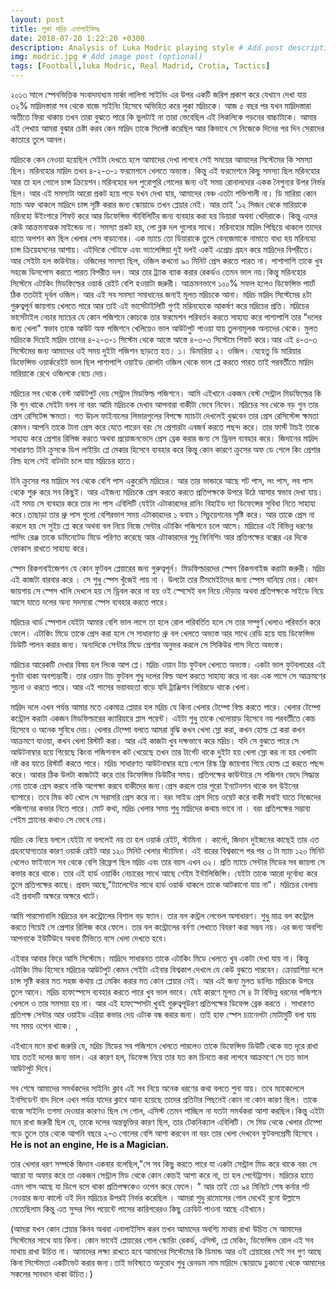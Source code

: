 ```yaml
---
layout: post
title: লুকা মদ্রিচ এনালাইসিসঃ
date: 2018-07-20 1:22:20 +0300
description: Analysis of Luka Modric playing style # Add post description (optional)
img: modric.jpg # Add image post (optional)
tags: [Football,luka Modric, Real Madrid, Crotia, Tactics]
---
```

২০১৩ সালে স্পেনভিত্তিক সংবাদমাধ্যম মার্কা লালিগা সাইনিং এর উপর একটি জরিপ প্রকাশ করে যেখানে দেখা যায় ৩২% মাদ্রিদস্তারা সব থেকে বাজে সাইনিং হিসেবে অভিহিত করে লুকা মদ্রিচকে। আজ ৫ বছর পর যখন মাদ্রিদস্তারা অতীতে ফিরা থাকায় তখন তারা বুঝতে পারে কি ভুলটাই না তারা ভেবেছিল এই লিকলিকে গড়নের বাচ্চাটাকে। আমার এই লেখায় আমরা বুঝার চেষ্টা করব কেন মাদ্রিদ তাকে সিলেক্ট করেছিল আর কিভাবে সে নিজেকে দিনের পর দিন সেরাদের কাতারে তুলে আনল।

মদ্রিচকে কেন নেওয়া হয়েছিল সেইটা দেখতে হলে আমাদের দেখা লাগবে সেই সময়ের আমাদের সিস্টেমের কি সমস্যা ছিল। মরিনহোর মাদ্রিদ তখন ৪-২-৩-১ ফরমেশনে খেলতে অভ্যস্ত। কিন্তু এই ফরমেশনে কিছু সমস্যা ছিল মরিনহোর আর তা হল গোলে চান্স ক্রিয়েশন।মরিনহোর দল পুরোপুরি গোলের জন্য ওই সময় রোনালদোর একক নৈপুন্যর উপর নির্ভর ছিল। আর এই সমস্যটা আরো প্রকট হয়ে পড়ে যখন দেখা যায়, আমাদের বেঞ্চ এতটা শক্তিশালী না। ডি মারিয়া কোন ম্যাচ অফ থাকলে মাদ্রিদে চান্স সৃষ্টি করার জন্য স্কোয়াডে তখন প্লেয়ার নেই। আর তাই '১২ সিজন থেকে মারিয়াকে মরিনহো উইংগারে শিফট করে আর ডিফেন্সিভ স্টাবিলিটির জন্য ব্যবহার করা হয় ডিয়ারা অথবা খেদিরাকে। কিন্তু এদের কেউ আক্রমনাত্মক মাইন্ডেড না। সমস্যা প্রকট হয়, লো ব্লক দল গুলোর সাথে। মরিনহোর মাদ্রিদ পিছিয়ে থাকলে তাদের হাতে অপশন কম ছিল খেলার পেস বাড়ানোর। এক ম্যাচে তো ডিয়ারাকে তুলে বেনজেমাকে নামাতে বাধ্য হয় মরিনহো চান্স ক্রিয়েহসনের আশায়। এইদিকে গেটাফে এবং ভ্যালেন্সিয়া দুই দলই একই এপ্রোচ গ্রহন করে মাদ্রিদের বিপরীতে। আর সেইটা হল কাউন্টার। ওজিলের সমস্যা ছিল, ওজিল কখনো ৯০ মিনিট প্রেস করতে পারত না। পাশাপাশি তাকে খুব সহজে ডিসপোস করতে পারত বিপরীত দল। আর তার ট্র্যাক ব্যাক করার রেকর্ডও তেমন ভাল নয়।কিন্তু মরিনহোর সিস্টেমে এটাকিং মিডফিল্ডের ওয়ার্ক রেইট বেশি হওয়াটা জরুরী। আক্রমনভাগে ১০০% সফল হলেও ডিফেন্সিভ পার্টে ঠিক ততটাই দূর্বল ওজিল। আর এই সব সমস্যা সমাধানের জন্যই মূলত মদ্রিচকে আনা। মদ্রিচ মাদ্রিদ সিস্টেমের ৪টা গুরুত্বপূর্ন জায়গায় খেলতে পারে আর তাই এই ভার্সেটাইলিটি গুণই মরিনহোকে আকর্ষণ করে মদ্রিচের প্রতি। মদ্রিচের ভার্সেটাইল নেচার ম্যাচের যে কোন পজিশনে কোচকে তার ফরমেশন পরিবর্তন করতে সাহায্য করে পাশাপাশি তার "দলের জন্য খেলা" স্বভাব তাকে আউট অফ পজিশনে খেলিয়েও ভাল আউটপুট পাওয়া যায় তুলনামূলক অন্যদের থেকে। মুলত মদ্রিচকে দিয়েই মাদ্রিদ তাদের ৪-২-৩-১ সিস্টেম থেকে আস্তে আস্তে ৪-৩-৩ সিস্টেমে শিফট করে।আর এই ৪-৩-৩ সিস্টেমের জন্য আমাদের ওই সময় দুইটা পজিশন ছাড়তে হত। ১। ডিমারিয়া ২। ওজিল। যেহেতু ডি মারিয়ার ডিফেন্সিভ ওয়ার্করেইট ভাল ছিল পাশাপাশি ওয়াইড রোলটা ওজিল থেকে ভাল প্লে করতে পারত তাই পরবর্তীতে মাদ্রিদ মারিয়াকে রেখে ওজিলকে বেচে দেয়।

মদ্রিচের সব থেকে বেস্ট আউটপুট দেয় সেন্ট্রাল মিডফিল্ড পজিশনে। আমি এইখানে একজন বেস্ট সেন্ট্রাল মিডফিল্ডের কি কি গুন থাকে সেইটা বলব না বরং আমি মদ্রিচকে দেখাব আপনারা বাকীটা ভেবে নিবেন। মদ্রিচের সব থেকে বড় গুন তার প্রেস রেসিটেন্স ক্ষমতা। গত উচল ফাইনালের লিভারপুলের বিপক্ষে ম্যাচটা দেখলেই বুঝবেন তার প্রেস রেসিস্টেন্স ক্ষমতা কেমন।আপনি তাকে টানা প্রেস করে যেতে পারেন বরং সে প্রেশারটা এবজর্ব করতে পছন্দ করে। তার ফার্স্ট টাচই  তাকে সাহায্য করে প্রেশার রিলিজ করতে অথবা প্রয়োজনভেদে প্রেস ব্রেক করার জন্য সে ড্রিবল ব্যবহার করে। জিদানের মাদ্রিদ সাধারণত টনি ক্রুসকে ডিপ লাইয়িং প্লে মেকার হিসেবে ব্যবহার করে কিন্তু কোন কারণে ক্রুসের অফ ডে গেলে কিং প্রেশার বিল্ড হলে সেই বাটনটা চলে যায় মদ্রিচের হাতে। 

টনি ক্রুসের পর মাদ্রিদে সব থেকে বেশি পাস একুরেসি মদ্রিচের। আর তার ভান্ডারে আছে শট পাস, লং পাস, লব পাস থেকে শুরু করে সব কিছুই। আর এইজন্য মদ্রিচকে  প্রেস করতে করতে প্রতিপক্ষকে উপরে উঠে আসার স্বভাব দেখা যায়।এই সময় সে ব্যবহার করে তার লং পাস এবিলিটি যেইটা এটাকারদের রানিং বিহাইড দ্যা ডিফেন্সের সুবিধা নিতে সাহায্য করে।তাছাড়া তার থ্রু পাস গুলো বেশিরভাগ সময় এটাকারদের ১ বনাম ১ সিচুয়েশনের সৃষ্টি করে। আর তাকে প্রেস না করলে হয় সে সুইচ প্লে করে অথবা বল নিয়ে নিজে সেন্টার এটাকিং পজিশনে চলে আসে। মদ্রিচের এই বিভিন্ন ধরণের পাসিং রেঞ্জ তাকে ডমিনেটেড মিডে পরিণত করেছে আর এটাকারদের শুধু ফিনিশিং আর প্রতিপক্ষের বক্সের এর দিকে ফোকাস রাখতে সাহায্য করে। 

স্পেস রিকগনাইজেশন যে কোন ফুটবল প্লেয়ারের জন্য গুরুত্বপূর্ন। মিডফিল্ডারদের স্পেস রিকগনাইজ করাটা জরুরী। মদ্রিচ এই কাজটা বারবার করে । সে শুধু স্পেস খুঁজেই পায় না । উলটো তার টিমমেইটদের জন্য স্পেস বানিয়ে দেয়। কোন জায়গায় সে স্পেস খালি দেখলে হয় সে ড্রিবল করে না হয় ওই স্পেসেই বল নিয়ে দৌড়ায় অথবা প্রতিপক্ষকে সাইডে নিয়ে আসে যাতে দলের অন্য সদস্যরা স্পেস ব্যবহার করতে পারে।

মদ্রিচের থার্ড স্পেশাল যেইটা আমার বেশি ভাল লাগে তা হলে রোল পরিবর্তিত হলে সে তার সম্পুর্ণ খেলাও পরিবর্তন করে ফেলে। এটাকিং মিডে তাকে প্রেস করা হলে সে সাধারণত থ্রু বল খেলতে অভ্যস্ত আর সাথে রেডি হয়ে যায় ডিফেন্সিভ ডিউটি পালন করার জন্য। অন্যদিকে সেন্টার মিডে প্রেশার অনুভর করলে সে সিকিউর পাস দিতে অভ্যস্ত।   

মদ্রিচের আরেকটি দেখার বিষয় হল লিংক আপ প্লে। মদ্রিচ ওয়ান টাচ ফুটবল খেলতে অভ্যস্ত। একটা ভাল ফুটবলারের এই গুনটা থাকা অবশ্যম্ভাবী। তার ওয়ান টাচ ফুটবল শুধু দলের বিল্ড আপ করতে সাহায্য করে না বরং এক পাসে সে আক্রমণের সুচনা ও করতে পারে। আর এই পাসের ভয়াবহতা বাড়ে যদি ট্রাঞ্জিশন পিরিয়ডে থাকে খেলা। 

মাদ্রিদ দলে এখন পর্যন্ত আমার মতে একমাত্র প্লেয়ার হল মদ্রিচ যে কিনা খেলার টেম্পো বিল্ড করতে পারে। খেলার টেম্পো কন্ট্রোল করাটা একজন মিডফিল্ডারের ক্যারিয়ারে প্লাস পয়েন্ট। এইটা শুধু তাকে খেলোয়াড় হিসেবে নয় পরবর্তীতে কোচ হিসেবে ও অনেক সুবিধে দেয়। খেলার টেম্পো বলতে আমরা বুঝি কখন খেলা স্লো করা, কখন হোল্ড প্লে করা কখন আক্রমণে যাওয়া, কখন খেলা রিস্টার্ট করা। আর এই কাজটা খুব দক্ষভাবে করে মদ্রিচ। যদি সে বুঝতে পারে সে আউটনাম্বার হয়ে গিয়েছে কিংবা পজিশনাল কট খেয়েছে তখন তার টার্গেট থাকে দুইটা হয় খেলা স্লো কর না হয় খেলাটা নষ্ট কর যাতে রিস্টার্ট করতে পারে। মদ্রিচ সাধারণত আউটনাম্বার হয়ে গেলে রিস্ক ফ্রি জায়গায় গিয়ে হোল্ড প্লে করতে পছন্দ করে। আবার ঠিক উলটা কাজটাই করে তার ডিফেন্সিভ ডিউটির সময়। প্রতিপক্ষের কাউন্টারে সে পজিশন ভেদে সিদ্ধান্ত নেয় তাকে প্রেস করবে নাকি অপেক্ষা করবে বাকীদের জন্য।প্রেস করলে তার পুরো ইনটেনশন থাকে বল উইনের ব্যাপারে। তবে মিড কট খেলে সে সরাসরি প্রেস করে না। বরং সাইড প্রেস দিয়ে ওয়েট করে বাকী সবাই যাতে নিজেদের পজিশনের কভার নিতে পারে। মোট কথা, মদ্রিচ খেলার সময় শুধু মাদ্রিদের কথায় ভাবে না । বরং প্রতিপক্ষের সম্ভাব্য গেইম প্ল্যানের কথাও সে ভেবে নেয়। 

মদ্রিচ কে নিয়ে বললে যেইটা না বললেই নয় তা হল ওয়ার্ক রেইট, স্টামিনা । কার্লো, জিদান দুইজনের কাছেই তার এত গ্রহনযোগ্যতার কারণ ওয়ার্ক রেইট আর ১২০ মিনিট খেলার স্ট্যামিনা। এই বারের বিশ্বকাপে পর পর ৩ টা ম্যাচ ১২০ মিনিট খেলেও ফাইনালে সব থেকে বেশি রিফ্রেশ ছিল মদ্রিচ এবং তার বয়স এখন ৩২। প্রতি ম্যাচে সেন্টার মিডের সব জায়গা সে কভার করে থাকে। তার এই হার্ড ওয়ার্কিং নেচারের সাথে আছে গেইম ইন্টালিজিন্সি। যেইটা তাকে আরো দূর্বোধ্য করে তুলে প্রতিপক্ষের কাছে। প্রবাদ আছে,"ট্যালেন্টের সাথে হার্ড ওয়ার্ক থাকলে তাকে আটকানো যায় না"। মদ্রিচের বেলায় এই প্রবাদটি অক্ষরে অক্ষরে খাটে। 

আমি পারসোনালি মদ্রিচের বল কন্ট্রোলের বিশাল বড় ফ্যান। তার বল কন্ট্রল লেভেল অসাধারণ। শুধু মাত্র বল কন্ট্রোল করতে গিয়েই সে প্রেশার রিলিজ করে ফেলে। তার বল কন্ট্রোলের বর্নণা লেখাতে বিবরণ করা সম্ভব নয়। এর জন্য অবশ্যি আপনাকে ইউটিউবে অথবা টিভিতে বসে খেলা দেখতে হবে। 

এইবার আবার ফিরে আসি সিস্টেমে। মাদ্রিদে সাধারনত তাকে এটাকিং মিডে খেলতে  খুব একটা দেখা যায় না। কিন্তু এটাকিং মিড হিসেবে মদ্রিচের আউটপুট কেমন সেইটা এইবার বিশ্বকাপ দেখলে যে কেউ বুঝতে পারবেন। ক্রোয়াশিয়া দলে চান্স সৃষ্টি করার মত সহজ কথায় প্লে মেকিং করার মত কোন প্লেয়ার নেই।  আর এই জন্য মুলত ডালিচ মদ্রিচকে উপরে তুলে আনে। মদ্রিচ হাফস্পেসে ব্যবহার করতে পারে খুব ভাল ভাবে। যেই কারণে মূলত সে ৪ টা বিভিন্ন ধরনের পজিশনে খেললে ও তার সমসয়া হয় না। আর এই হাফস্পেসটা খুবই গুরুত্বপূউরণ প্রতিপক্ষের ডিফেন্স ব্রেক করতে । সাধারণত প্রতিপক্ষ সেন্টার আর ওয়াইড এরিয়া কভার দেয় এটাক বন্ধ করার জন্য। তাই হাফ স্পেস চ্যানেলটা মোটামুটি বলা যায় সব সময় ওপেন থাকে। 
,

এইখানে মনে রাখা জরুরি যে, মদ্রিচ মিডের সব পজিশনে খেলতে পারলেও তাকে ডিফেন্সিভ ডিউটি থেকে যত দূরে রাখা যায় ততই দলের জন্য ভাল। এর কারণ হল, ডিফেন্স নিয়ে তার যত কম চিনতে করা লাগবে আক্রমণে সে তত ভাল আউটপুট দিবে। 

সব শেষে আমাদের সমর্থকদের সাইনিং ক্লাব এই সব নিয়ে অনেক ধরণের কথা বলতে শুনা যায়। তবে ম্যাকেলেলে ইনসিডেন্ট বাদ দিলে এখন পর্যন্ত যাদের ক্লাবে আনা হয়েছে তাদের প্রতিটার পিছনেই কোন না কোন কারণ ছিল। তাকে বাজে সাইনিং তগমা দেওয়ার কারণও ছিল সে গোল, এসিস্ট তেমন পাচ্ছিল না যতটা সমর্থকরা আশা করছিল।কিন্তু এইটা মনে রাখা জরুরী ছিল যে, তাকে দলের অন্তভুক্তির কারণ ছিল, তার টেকনিক্যাল এবিলিটি। সে মিড থেকে খেলার টেম্পো গড়ে তুলে তার থেকে আপনি বছরে ২-৩ গোলের বেশি আশা করবেন না বরং তার খেলা দেখবেন ফুটবলপ্রেমী হিসেবে । **He is not an engine, He is a Magician.** 

তার খেলার ধরণ সম্পর্কে জিদান একবার বলেছিল,"সে সব কিছু করতে পারে যা একটা সেন্ট্রাল মিড করে থাকে বরং সে আরো যা অফার করে তা একজন সেন্ট্রাল মিড থেকে কোন কোচই আশা করে না, তা হল পেন্টেট্রাশন। মদ্রিচের হাতে এমন পাস আছে যা ডিপে বসে থাকা প্রতিপক্ষকেও ওপেন করে ফেলে। "  আর তাই তো ৯৪ মিনিটে শেষ কর্নার শট নেওয়ার জন্য কার্লো ওই দিন মদ্রিচের উপরই নির্ভর করেছিল । আমরা শুধু রামোসের গোল দেখেই বুনো উল্লাসে মেতেছিলাম কিন্তু এত সুন্দর পিন পয়েন্টে পাসের কারিগরেরও কিছু ক্রেডিট পাওনা আছে এইখানে।

(আমরা যখন কোন প্লেয়ার কিনব অথবা এনালাইসিস করব তখন আমাদের অবশ্যি মাথায় রাখা উচিত সে আমাদের সিস্টেমের সাথে যায় কিনা। কোন ভাবেই প্লেয়ারের গোল স্কোরিং রেকর্ড, এসিস্ট, প্লে মেকিং, ডিফেন্সিভ রোল এই সব মাথায় রাখা উচিত না। আমাদের লক্ষ্য রাখতে হবে আমাদের সিস্টেমের কি ডিমান্ড আর ওই প্লেয়ারের সেই সব গুণ আছে কিনা সিস্টেমতা একটিভেট করার জন্য।তাই ভবিষ্যতে অনুরোধ শুধু রেনডম নাম মাদ্রিদে স্কোয়াডে ঢুকানো থেকে আমাদের সকলের সাবধান থাকা উচিত।)